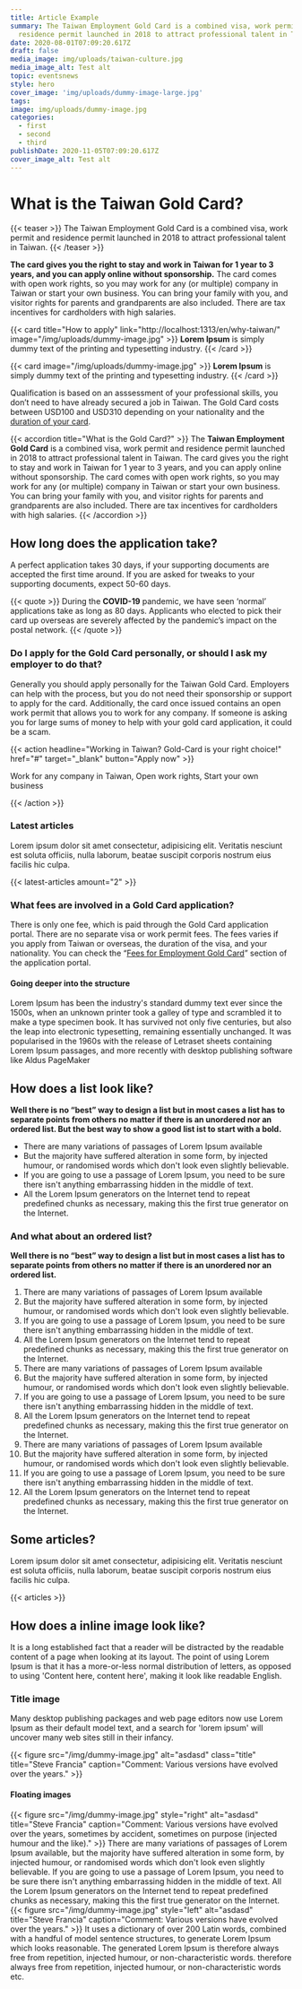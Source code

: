 ```yaml
---
title: Article Example
summary: The Taiwan Employment Gold Card is a combined visa, work permit and
  residence permit launched in 2018 to attract professional talent in Taiwan.
date: 2020-08-01T07:09:20.617Z
draft: false
media_image: img/uploads/taiwan-culture.jpg
media_image_alt: Test alt
topic: eventsnews
style: hero
cover_image: 'img/uploads/dummy-image-large.jpg'
tags:
image: img/uploads/dummy-image.jpg
categories:
  - first
  - second
  - third
publishDate: 2020-11-05T07:09:20.617Z
cover_image_alt: Test alt
---
```


# What is the Taiwan Gold Card?

{{< teaser >}}
The Taiwan Employment Gold Card is a combined visa, work permit and residence permit launched in 2018 to attract professional talent in Taiwan.
{{< /teaser >}}

**The card gives you the right to stay and work in Taiwan for 1 year to 3 years, and you can apply online without sponsorship.** The card comes with open work rights, so you may work for any (or multiple) company in Taiwan or start your own business. You can bring your family with you, and visitor rights for parents and grandparents are also included. There are tax incentives for cardholders with high salaries.

{{< card title="How to apply" link="http://localhost:1313/en/why-taiwan/" image="/img/uploads/dummy-image.jpg" >}}
**Lorem Ipsum** is simply dummy text of the printing and typesetting industry.
{{< /card >}}

{{< card image="/img/uploads/dummy-image.jpg" >}}
**Lorem Ipsum** is simply dummy text of the printing and typesetting industry.
{{< /card >}}

Qualification is based on an asssessment of your professional skills, you don’t need to have already secured a job in Taiwan. The Gold Card costs between USD100 and USD310 depending on your nationality and the [duration of your card](https://www.futureward.com).

{{< accordion title="What is the Gold Card?" >}}
The **Taiwan Employment Gold Card** is a combined visa, work permit and residence permit launched in 2018 to attract professional talent in Taiwan. The card gives you the right to stay and work in Taiwan for 1 year to 3 years, and you can apply online without sponsorship. The card comes with open work rights, so you may work for any (or multiple) company in Taiwan or start your own business. You can bring your family with you, and visitor rights for parents and grandparents are also included. There are tax incentives for cardholders with high salaries.
{{< /accordion >}}

## How long does the application take?

A perfect application takes 30 days, if your supporting documents are accepted the first time around. If you are asked for tweaks to your supporting documents, expect 50-60 days.

{{< quote >}}
During the **COVID-19** pandemic, we have seen ‘normal’ applications take as long as 80 days. Applicants who elected to pick their card up overseas are severely affected by the pandemic’s impact on the postal network.
{{< /quote >}}

### Do I apply for the Gold Card personally, or should I ask my employer to do that?

Generally you should apply personally for the Taiwan Gold Card. Employers can help with the process, but you do not need their sponsorship or support to apply for the card. Additionally, the card once issued contains an open work permit that allows you to work for any company. If someone is asking you for large sums of money to help with your gold card application, it could be a scam.

{{< action headline="Working in Taiwan? Gold-Card is your right choice!" href="#" target="_blank" button="Apply now" >}}

Work for any company in Taiwan, Open work rights, Start your own business

{{< /action >}}

### Latest articles

Lorem ipsum dolor sit amet consectetur, adipisicing elit. Veritatis nesciunt est soluta officiis, nulla laborum, beatae suscipit corporis nostrum eius facilis hic culpa.

{{< latest-articles amount="2" >}}

### What fees are involved in a Gold Card application?

There is only one fee, which is paid through the Gold Card application portal. There are no separate visa or work permit fees. The fees varies if you apply from Taiwan or overseas, the duration of the visa, and your nationality. You can check the “[Fees for Employment Gold Card](#)” section of the application portal.

#### Going deeper into the structure

Lorem Ipsum has been the industry's standard dummy text ever since the 1500s, when an unknown printer took a galley of type and scrambled it to make a type specimen book. It has survived not only five centuries, but also the leap into electronic typesetting, remaining essentially unchanged. It was popularised in the 1960s with the release of Letraset sheets containing Lorem Ipsum passages, and more recently with desktop publishing software like Aldus PageMaker

## How does a list look like?

**Well there is no “best” way to design a list but in most cases a list has to separate points from others no matter if there is an unordered nor an ordered list. But the best way to show a good list ist to start with a bold.**

-   There are many variations of passages of Lorem Ipsum available
-   But the majority have suffered alteration in some form, by injected humour, or randomised words which don't look even slightly believable.
-   If you are going to use a passage of Lorem Ipsum, you need to be sure there isn't anything embarrassing hidden in the middle of text.
-   All the Lorem Ipsum generators on the Internet tend to repeat predefined chunks as necessary, making this the first true generator on the Internet.

### And what about an ordered list?

**Well there is no “best” way to design a list but in most cases a list has to separate points from others no matter if there is an unordered nor an ordered list.**

1. There are many variations of passages of Lorem Ipsum available
2. But the majority have suffered alteration in some form, by injected humour, or randomised words which don't look even slightly believable.
3. If you are going to use a passage of Lorem Ipsum, you need to be sure there isn't anything embarrassing hidden in the middle of text.
4. All the Lorem Ipsum generators on the Internet tend to repeat predefined chunks as necessary, making this the first true generator on the Internet.
5. There are many variations of passages of Lorem Ipsum available
6. But the majority have suffered alteration in some form, by injected humour, or randomised words which don't look even slightly believable.
7. If you are going to use a passage of Lorem Ipsum, you need to be sure there isn't anything embarrassing hidden in the middle of text.
8. All the Lorem Ipsum generators on the Internet tend to repeat predefined chunks as necessary, making this the first true generator on the Internet.
9. There are many variations of passages of Lorem Ipsum available
10. But the majority have suffered alteration in some form, by injected humour, or randomised words which don't look even slightly believable.
11. If you are going to use a passage of Lorem Ipsum, you need to be sure there isn't anything embarrassing hidden in the middle of text.
12. All the Lorem Ipsum generators on the Internet tend to repeat predefined chunks as necessary, making this the first true generator on the Internet.

## Some articles?

Lorem ipsum dolor sit amet consectetur, adipisicing elit. Veritatis nesciunt est soluta officiis, nulla laborum, beatae suscipit corporis nostrum eius facilis hic culpa.

{{< articles >}}

## How does a inline image look like?

It is a long established fact that a reader will be distracted by the readable content of a page when looking at its layout. The point of using Lorem Ipsum is that it has a more-or-less normal distribution of letters, as opposed to using 'Content here, content here', making it look like readable English.

### Title image

Many desktop publishing packages and web page editors now use Lorem Ipsum as their default model text, and a search for 'lorem ipsum' will uncover many web sites still in their infancy.

{{< figure src="/img/dummy-image.jpg" alt="asdasd" class="title" title="Steve Francia" caption="Comment: Various versions have evolved over the years." >}}

#### Floating images

{{< figure src="/img/dummy-image.jpg" style="right" alt="asdasd" title="Steve Francia" caption="Comment: Various versions have evolved over the years, sometimes by accident, sometimes on purpose (injected humour and the like)." >}} There are many variations of passages of Lorem Ipsum available, but the majority have suffered alteration in some form, by injected humour, or randomised words which don't look even slightly believable. If you are going to use a passage of Lorem Ipsum, you need to be sure there isn't anything embarrassing hidden in the middle of text. All the Lorem Ipsum generators on the Internet tend to repeat predefined chunks as necessary, making this the first true generator on the Internet. {{< figure src="/img/dummy-image.jpg" style="left" alt="asdasd" title="Steve Francia" caption="Comment: Various versions have evolved over the years." >}} It uses a dictionary of over 200 Latin words, combined with a handful of model sentence structures, to generate Lorem Ipsum which looks reasonable. The generated Lorem Ipsum is therefore always free from repetition, injected humour, or non-characteristic words. therefore always free from repetition, injected humour, or non-characteristic words etc.
